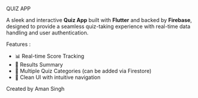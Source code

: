 QUIZ APP 

A sleek and interactive **Quiz App** built with **Flutter** and backed by **Firebase**, designed to provide a seamless quiz-taking experience with real-time data handling and user authentication.

 Features :
- 📊 Real-time Score Tracking
- 🧾 Results Summary
- 🧪 Multiple Quiz Categories (can be added via Firestore)
- 🎯 Clean UI with intuitive navigation

Created by Aman Singh
